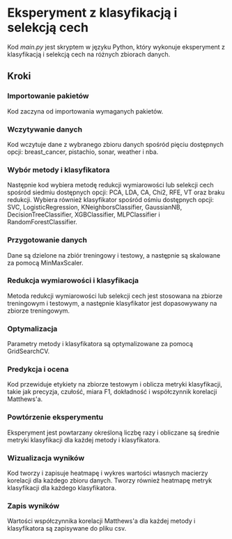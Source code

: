 # Eksperyment z klasyfikacją i selekcją cech

Kod _main.py_ jest skryptem w języku Python, który wykonuje eksperyment z klasyfikacją i selekcją cech na różnych zbiorach danych.

## Kroki

### Importowanie pakietów

Kod zaczyna od importowania wymaganych pakietów.

### Wczytywanie danych

Kod wczytuje dane z wybranego zbioru danych spośród pięciu dostępnych opcji: breast_cancer, pistachio, sonar, weather i nba.

### Wybór metody i klasyfikatora

Następnie kod wybiera metodę redukcji wymiarowości lub selekcji cech spośród siedmiu dostępnych opcji: PCA, LDA, CA, Chi2, RFE, VT oraz braku redukcji. Wybiera również klasyfikator spośród ośmiu dostępnych opcji: SVC, LogisticRegression, KNeighborsClassifier, GaussianNB, DecisionTreeClassifier, XGBClassifier, MLPClassifier i RandomForestClassifier.

### Przygotowanie danych

Dane są dzielone na zbiór treningowy i testowy, a następnie są skalowane za pomocą MinMaxScaler.

### Redukcja wymiarowości i klasyfikacja

Metoda redukcji wymiarowości lub selekcji cech jest stosowana na zbiorze treningowym i testowym, a następnie klasyfikator jest dopasowywany na zbiorze treningowym.

### Optymalizacja

Parametry metody i klasyfikatora są optymalizowane za pomocą GridSearchCV.

### Predykcja i ocena

Kod przewiduje etykiety na zbiorze testowym i oblicza metryki klasyfikacji, takie jak precyzja, czułość, miara F1, dokładność i współczynnik korelacji Matthews'a.

### Powtórzenie eksperymentu

Eksperyment jest powtarzany określoną liczbę razy i obliczane są średnie metryki klasyfikacji dla każdej metody i klasyfikatora.

### Wizualizacja wyników

Kod tworzy i zapisuje heatmapę i wykres wartości własnych macierzy korelacji dla każdego zbioru danych. Tworzy również heatmapę metryk klasyfikacji dla każdego klasyfikatora.

### Zapis wyników

Wartości współczynnika korelacji Matthews'a dla każdej metody i klasyfikatora są zapisywane do pliku csv.
